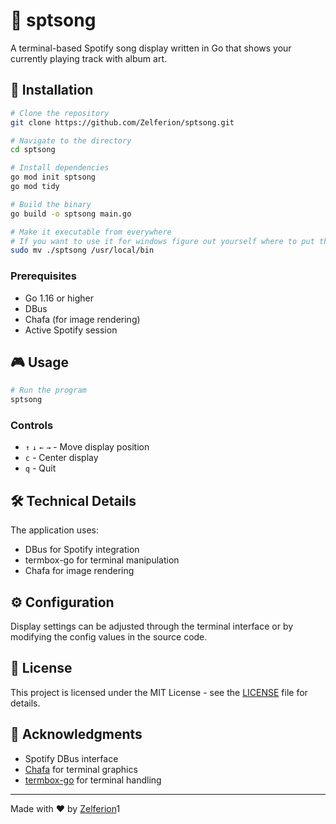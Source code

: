 # 🎵 sptsong 

A terminal-based Spotify song display written in Go that shows your currently playing track with album art.



## 🚀 Installation

```bash
# Clone the repository
git clone https://github.com/Zelferion/sptsong.git

# Navigate to the directory
cd sptsong

# Install dependencies
go mod init sptsong
go mod tidy

# Build the binary
go build -o sptsong main.go

# Make it executable from everywhere
# If you want to use it for windows figure out yourself where to put the binary
sudo mv ./sptsong /usr/local/bin
```

### Prerequisites

- Go 1.16 or higher
- DBus
- Chafa (for image rendering)
- Active Spotify session

## 🎮 Usage

```bash
# Run the program
sptsong
```

### Controls

- `↑` `↓` `←` `→` - Move display position
- `c` - Center display
- `q` - Quit

## 🛠️ Technical Details

The application uses:
- DBus for Spotify integration
- termbox-go for terminal manipulation
- Chafa for image rendering

## ⚙️ Configuration

Display settings can be adjusted through the terminal interface or by modifying the config values in the source code.

## 📝 License

This project is licensed under the MIT License - see the [LICENSE](LICENSE) file for details.

## 🙏 Acknowledgments

- Spotify DBus interface
- [Chafa](https://hpjansson.org/chafa/) for terminal graphics
- [termbox-go](https://github.com/nsf/termbox-go) for terminal handling

---
Made with ❤️ by [Zelferion](https://github.com/Zelferion)1
